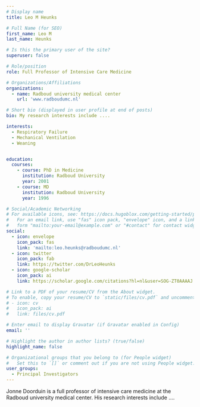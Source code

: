 ```yaml
---
# Display name
title: Leo M Heunks

# Full Name (for SEO)
first_name: Leo M
last_name: Heunks

# Is this the primary user of the site?
superuser: false

# Role/position
role: Full Professor of Intensive Care Medicine

# Organizations/Affiliations
organizations:
  - name: Radboud university medical center
    url: 'www.radboudumc.nl'

# Short bio (displayed in user profile at end of posts)
bio: My research interests include ....

interests:
  - Respiratory Failure
  - Mechanical Ventilation
  - Weaning


education:
  courses:
    - course: PhD in Medicine
      institution: Radboud University
      year: 2001
    - course: MD
      institution: Radboud University
      year: 1996

# Social/Academic Networking
# For available icons, see: https://docs.hugoblox.com/getting-started/page-builder/#icons
#   For an email link, use "fas" icon pack, "envelope" icon, and a link in the
#   form "mailto:your-email@example.com" or "#contact" for contact widget.
social:
  - icon: envelope
    icon_pack: fas
    link: 'mailto:leo.heunks@radboudumc.nl'
  - icon: twitter
    icon_pack: fab
    link: https://twitter.com/DrLeoHeunks
  - icon: google-scholar
    icon_pack: ai
    link: https://scholar.google.com/citations?hl=nl&user=SOG-ZT0AAAAJ

# Link to a PDF of your resume/CV from the About widget.
# To enable, copy your resume/CV to `static/files/cv.pdf` and uncomment the lines below.
# - icon: cv
#   icon_pack: ai
#   link: files/cv.pdf

# Enter email to display Gravatar (if Gravatar enabled in Config)
email: ''

# Highlight the author in author lists? (true/false)
highlight_name: false

# Organizational groups that you belong to (for People widget)
#   Set this to `[]` or comment out if you are not using People widget.
user_groups:
  - Principal Investigators
---
```


Jonne Doorduin is a full professor of intensive care medicine at the Radboud university medical center. His research interests include ....